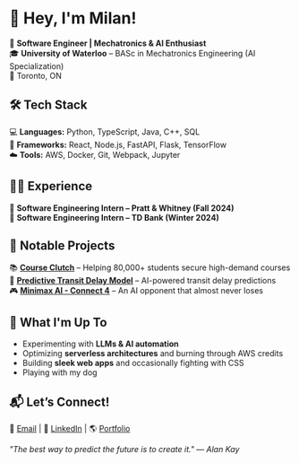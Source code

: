 # 👋 Hey, I'm Milan!  

🎯 **Software Engineer | Mechatronics & AI Enthusiast**  
🎓 **University of Waterloo** – BASc in Mechatronics Engineering (AI Specialization)  
📍 Toronto, ON  

## 🛠 Tech Stack  
💻 **Languages:** Python, TypeScript, Java, C++, SQL  
🚀 **Frameworks:** React, Node.js, FastAPI, Flask, TensorFlow  
☁️ **Tools:** AWS, Docker, Git, Webpack, Jupyter  

## 👨‍💻 Experience  
🔹 **Software Engineering Intern – Pratt & Whitney (Fall 2024)**  
🔹 **Software Engineering Intern – TD Bank (Winter 2024)**  

## 🔬 Notable Projects  
📚 **[Course Clutch](https://www.courseclutch.com/)** – Helping 80,000+ students secure high-demand courses  
🚌 **[Predictive Transit Delay Model](https://github.com/WAT-ai/DelayNoMore)** – AI-powered transit delay predictions  
🎮 **[Minimax AI - Connect 4](https://notmnp.github.io/#/play)** – An AI opponent that almost never loses  

## 🌱 What I'm Up To  
- Experimenting with **LLMs & AI automation**  
- Optimizing **serverless architectures** and burning through AWS credits
- Building **sleek web apps** and occasionally fighting with CSS   
- Playing with my dog 

## 📬 Let’s Connect!  
📩 [Email](mailto:mpattni@uwaterloo.ca) | 🔗 [LinkedIn](https://www.linkedin.com/in/pattni/) | 🌎 [Portfolio](https://notmnp.github.io/)  

_"The best way to predict the future is to create it." — Alan Kay_  
